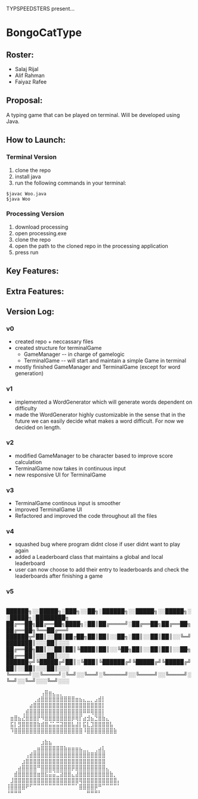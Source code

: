 TYPSPEEDSTERS present...

# BongoCatType

## Roster:
* Salaj Rijal
* Alif Rahman
* Faiyaz Rafee

## Proposal:
A typing game that can be played on terminal. Will be developed using Java.

## How to Launch:

### Terminal Version
1. clone the repo
2. install java
3. run the following commands in your terminal:
```
$javac Woo.java
$java Woo
```

### Processing Version
1. download processing
2. open processing.exe
3. clone the repo
4. open the path to the cloned repo in the processing application
5. press run


## Key Features:


## Extra Features:


## Version Log:

### v0
* created repo + neccassary files
* created structure for terminalGame
  * GameManager -- in charge of gamelogic
  * TerminalGame -- will start and maintain a simple Game in terminal
* mostly finished GameManager and TerminalGame (except for word generation)

### v1
* implemented a WordGenerator which will generate words dependent on difficulty
* made the WordGenerator highly customizable in the sense that in the future we can easily decide what makes a word difficult. For now we decided on length.

### v2
* modified GameManager to be character based to improve score calculation
* TerminalGame now takes in continuous input
* new responsive UI for TerminalGame

### v3
* TerminalGame continous input is smoother 
* improved TerminalGame UI
* Refactored and improved the code throughout all the files

### v4
* squashed bug where program didnt close if user didnt want to play again
* added a Leaderboard class that maintains a global and local leaderboard 
* user can now choose to add their entry to leaderboards and check the leaderboards after finishing a game

### v5

<br>
██████╗░░█████╗░███╗░░██╗░██████╗░░█████╗░░█████╗░░█████╗░████████╗
██╔══██╗██╔══██╗████╗░██║██╔════╝░██╔══██╗██╔══██╗██╔══██╗╚══██╔══╝
██████╦╝██║░░██║██╔██╗██║██║░░██╗░██║░░██║██║░░╚═╝███████║░░░██║░░░
██╔══██╗██║░░██║██║╚████║██║░░╚██╗██║░░██║██║░░██╗██╔══██║░░░██║░░░
██████╦╝╚█████╔╝██║░╚███║╚██████╔╝╚█████╔╝╚█████╔╝██║░░██║░░░██║░░░
╚═════╝░░╚════╝░╚═╝░░╚══╝░╚═════╝░░╚════╝░░╚════╝░╚═╝░░╚═╝░░░╚═╝░░░

⠀⠀⠀⠀⠀⠀⠀⠀⠀⢠⣿⣶⣄⣀⡀⠀⠀⠀⠀⠀⠀⠀⠀⠀⠀⠀⠀⠀⠀⠀
⠀⠀⠀⠀⠀⠀⠀⢀⣴⣿⣿⣿⣿⣿⣿⣿⣿⣿⣶⣦⣄⣀⡀⣠⣾⡇⠀⠀⠀⠀
⠀⠀⠀⠀⠀⠀⣴⣿⣿⣿⣿⣿⣿⣿⣿⣿⣿⣿⣿⣿⣿⣿⣿⣿⣿⡇⠀⠀⠀⠀
⠀⠀⠀⠀⢀⣾⣿⣿⣿⣿⣿⣿⣿⣿⣿⣿⣿⣿⣿⣿⠿⠿⢿⣿⣿⡇⠀⠀⠀⠀
⠀⣶⣿⣦⣜⣿⣿⣿⡟⠻⣿⣿⣿⣿⣿⣿⣿⡿⢿⡏⣴⣺⣦⣙⣿⣷⣄⠀⠀⠀
⠀⣯⡇⣻⣿⣿⣿⣿⣷⣾⣿⣬⣥⣭⣽⣿⣿⣧⣼⡇⣯⣇⣹⣿⣿⣿⣿⣧⠀⠀
⠀⠹⣿⣿⣿⣿⣿⣿⣿⣿⣿⣿⣿⣿⣿⣿⣿⣿⣿⣿⠸⣿⣿⣿⣿⣿⣿⣿⣷⠀

⠀⠀⠀⠀⠀⠀⠀⠀⠀⣰⣷⣦⠀⠀⠀⠀⠀⠀⠀⠀⠀⠀⠀⠀⠀⠀⠀⠀⠀⠀
⠀⠀⠀⠀⠀⠀⠀⣀⣶⣿⣿⣿⣿⣿⣿⣷⣶⣶⣶⣦⣀⡀⠀⢀⣴⣇⠀⠀⠀⠀
⠀⠀⠀⠀⠀⢠⣾⣿⣿⣿⣿⣿⣿⣿⣿⣿⣿⣿⣿⣿⣿⣿⣿⣿⣿⣿⠀⠀⠀⠀
⠀⠀⠀⠀⣰⣿⣿⣿⣿⣿⣿⣿⣿⣿⣿⣿⣿⣿⣿⣿⣿⣿⣿⣿⣿⣿⠀⠀⠀⠀
⠀⠀⠀⣴⣿⣿⣿⣿⠛⣿⣿⣿⣿⣿⣿⣿⣿⡿⣿⣿⣿⣿⣿⣿⣿⣿⣄⠀⠀⠀
⠀⠀⣾⣿⣿⣿⣿⣿⣶⣿⣯⣭⣬⣉⣽⣿⣿⣄⣼⣿⣿⣿⣿⣿⣿⣿⣿⣷⡀⠀
⠀⣸⣿⣿⣿⣿⣿⣿⣿⣿⣿⣿⣿⣿⣿⣿⣿⣿⣿⢿⣿⣿⣿⣿⣿⣿⣿⣿⣿⡄
⢸⣿⣿⣿⣿⠟⠋⠉⠉⠉⠉⠉⠉⠉⠉⠉⠉⠉⠁⣿⣿⣿⣿⡿⠛⠉⠉⠉⠉⠁
⠘⠛⠛⠛⠀⠀⠀⠀⠀⠀⠀⠀⠀⠀⠀⠀⠀⠀⠀⠀⠀⠛⠛⠛⠃⠀⠀⠀⠀⠀⠀⠀


